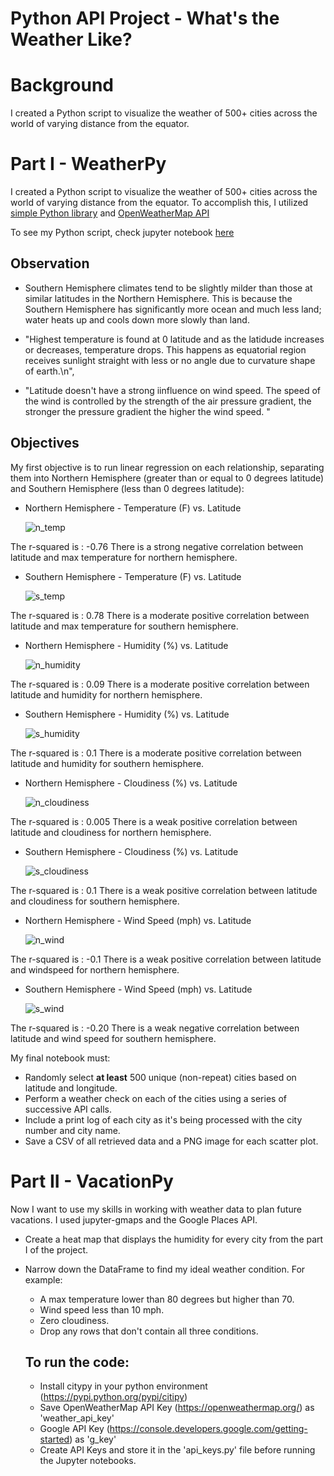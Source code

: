 # Python API Project - What's the Weather Like?

# Background

I created a Python script to visualize the weather of 500+ cities across the world of varying distance from the equator.

# Part I - WeatherPy

I created a Python script to visualize the weather of 500+ cities across the world of varying distance from the equator. To accomplish this, I utilized [simple Python library](https://pypi.python.org/pypi/citipy) and [OpenWeatherMap API](https://openweathermap.org/api)

To see my Python script, check jupyter notebook [here](https://github.com/jaryan77/python-api-challenge/blob/main/WeatherPy/WeatherPy.ipynb)

## Observation

- Southern Hemisphere climates tend to be slightly milder than those at similar latitudes in the Northern Hemisphere. This is because the Southern Hemisphere has significantly more ocean and much less land; water heats up and cools down more slowly than land.

- "Highest temperature is found at 0 latitude and as the latidude increases or decreases, temperature drops. This happens as equatorial region receives sunlight straight with less or no angle due to curvature shape of earth.\n",

- "Latitude doesn't have a strong iinfluence on wind speed. The speed of the wind is controlled by the strength of the air pressure gradient, the stronger the pressure gradient the higher the wind speed. "

## Objectives

My first objective is to run linear regression on each relationship, separating them into Northern Hemisphere (greater than or equal to 0 degrees latitude) and Southern Hemisphere (less than 0 degrees latitude):

- Northern Hemisphere - Temperature (F) vs. Latitude

  ![n_temp](WeatherPy/output_data/north_lat_vs_maxtemp.png)

The r-squared is : -0.76
There is a strong negative correlation between latitude and max temperature for northern hemisphere.

- Southern Hemisphere - Temperature (F) vs. Latitude

  ![s_temp](WeatherPy\output_data\south_lat_vs_maxtemp.png)

The r-squared is : 0.78
There is a moderate positive correlation between latitude and max temperature for southern hemisphere.

- Northern Hemisphere - Humidity (%) vs. Latitude

  ![n_humidity](WeatherPy\output_data\north_lat_vs_humidity.png)

The r-squared is : 0.09
There is a moderate positive correlation between latitude and humidity for northern hemisphere.

- Southern Hemisphere - Humidity (%) vs. Latitude

  ![s_humidity](WeatherPy\output_data\south_lat_vs_humidity.png)

The r-squared is : 0.1
There is a moderate positive correlation between latitude and humidity for southern hemisphere.

- Northern Hemisphere - Cloudiness (%) vs. Latitude

  ![n_cloudiness](WeatherPy\output_data\north_lat_vs_cloudiness.png)

The r-squared is : 0.005
There is a weak positive correlation between latitude and cloudiness for northern hemisphere.

- Southern Hemisphere - Cloudiness (%) vs. Latitude

  ![s_cloudiness](WeatherPy\output_data\south_lat_vs_cloudiness.png)

The r-squared is : 0.1
There is a weak positive correlation between latitude and cloudiness for southern hemisphere.

- Northern Hemisphere - Wind Speed (mph) vs. Latitude

  ![n_wind](WeatherPy\output_data\north_lat_vs_windspeed.png)

The r-squared is : -0.1
There is a weak positive correlation between latitude and windspeed for northern hemisphere.

- Southern Hemisphere - Wind Speed (mph) vs. Latitude

  ![s_wind](WeatherPy\output_data\south_lat_vs_windspeed.png)

The r-squared is : -0.20
There is a weak negative correlation between latitude and wind speed for southern hemisphere.

My final notebook must:

- Randomly select **at least** 500 unique (non-repeat) cities based on latitude and longitude.
- Perform a weather check on each of the cities using a series of successive API calls.
- Include a print log of each city as it's being processed with the city number and city name.
- Save a CSV of all retrieved data and a PNG image for each scatter plot.

# Part II - VacationPy

Now I want to use my skills in working with weather data to plan future vacations. I used jupyter-gmaps and the Google Places API.

- Create a heat map that displays the humidity for every city from the part I of the project.

- Narrow down the DataFrame to find my ideal weather condition. For example:

  - A max temperature lower than 80 degrees but higher than 70.
  - Wind speed less than 10 mph.
  - Zero cloudiness.
  - Drop any rows that don't contain all three conditions.

  ## To run the code:

  - Install citypy in your python environment (https://pypi.python.org/pypi/citipy)
  - Save OpenWeatherMap API Key (https://openweathermap.org/) as 'weather_api_key'
  - Google API Key (https://console.developers.google.com/getting-started) as 'g_key'
  - Create API Keys and store it in the 'api_keys.py' file before running the Jupyter notebooks.
